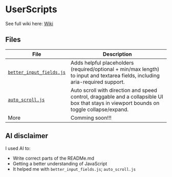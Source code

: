 # UserScripts

See full wiki here: [Wiki](https://github.com/Ivole32/userscripts/wiki)

## Files

| File                       | Description                                              |
|----------------------------|-----------------------------------------------------------|
| [`better_input_fields.js`](https://github.com/Ivole32/userscripts/blob/main/better_input_fields.js)   | Adds helpful placeholders (required/optional + min/max length) to input and textarea fields, including aria-required support. |
| [`auto_scroll.js`](https://github.com/Ivole32/userscripts/blob/main/auto_scroll.js)| Auto scroll with direction and speed control, draggable and a collapsible UI box that stays in viewport bounds on toggle collapse/expand.|
| More| Comming soon!!!|

## AI disclaimer
I used AI to:
- Write correct parts of the READMe.md
- Getting a better understanding of JavaScript
- It helped me with `better_input_fields.js`; `auto_scroll.js`
